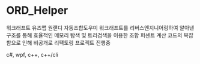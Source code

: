 # ORD_Helper
워크래프트 유즈맵 원랜디 자동조합도우미
워크래프트를 리버스엔지니어링하여 알아낸 구조를 통해 효율적인 메모리 탐색 및 트리검색을 이용한 조합 퍼센트 계산
코드의 복잡함으로 인해 비공개로 리팩토링 프로젝트 진행중

c#, wpf, c++, c++/cli
